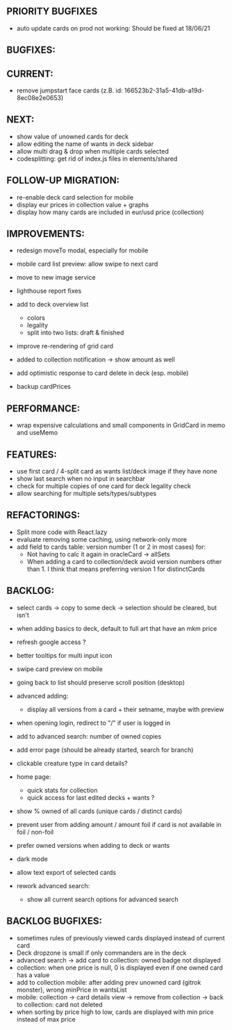 ## PRIORITY BUGFIXES

- auto update cards on prod not working: Should be fixed at 18/06/21

## BUGFIXES:

## CURRENT:

- remove jumpstart face cards (z.B. id: 166523b2-31a5-41db-a19d-8ec08e2e0653)

## NEXT:

- show value of unowned cards for deck
- allow editing the name of wants in deck sidebar
- allow multi drag & drop when multiple cards selected
- codesplitting: get rid of index.js files in elements/shared

## FOLLOW-UP MIGRATION:

- re-enable deck card selection for mobile
- display eur prices in collection value + graphs
- display how many cards are included in eur/usd price (collection)

## IMPROVEMENTS:

- redesign moveTo modal, especially for mobile
- mobile card list preview: allow swipe to next card
- move to new image service
- lighthouse report fixes

- add to deck overview list
  - colors
  - legality
  - split into two lists: draft & finished
- improve re-rendering of grid card
- added to collection notification -> show amount as well
- add optimistic response to card delete in deck (esp. mobile)
- backup cardPrices

## PERFORMANCE:

- wrap expensive calculations and small components in GridCard in memo and useMemo

## FEATURES:

- use first card / 4-split card as wants list/deck image if they have none
- show last search when no input in searchbar
- check for multiple copies of one card for deck legality check
- allow searching for multiple sets/types/subtypes

## REFACTORINGS:

- Split more code with React.lazy
- evaluate removing some caching, using network-only more
- add field to cards table: version number (1 or 2 in most cases) for:
  - Not having to calc it again in oracleCard -> allSets
  - When adding a card to collection/deck avoid version numbers other than 1. I think that means preferring version 1 for distinctCards

## BACKLOG:

- select cards -> copy to some deck -> selection should be cleared, but isn't
- when adding basics to deck, default to full art that have an mkm price

- refresh google access ?
- better tooltips for multi input icon
- swipe card preview on mobile
- going back to list should preserve scroll position (desktop)
- advanced adding:
  - display all versions from a card + their setname, maybe with preview
- when opening login, redirect to "/" if user is logged in
- add to advanced search: number of owned copies
- add error page (should be already started, search for branch)
- clickable creature type in card details?
- home page:
  - quick stats for collection
  - quick access for last edited decks + wants ?
- show % owned of all cards (unique cards / distinct cards)
- prevent user from adding amount / amount foil if card is not available in foil / non-foil
- prefer owned versions when adding to deck or wants
- dark mode
- allow text export of selected cards
- rework advanced search:
  - show all current search options for advanced search

## BACKLOG BUGFIXES:

- sometimes rules of previously viewed cards displayed instead of current card
- Deck dropzone is small if only commanders are in the deck
- advanced search -> add card to collection: owned badge not displayed
- collection: when one price is null, 0 is displayed even if one owned card has a value
- add to collection mobile: after adding prev unowned card (gitrok monster), wrong minPrice in wantsList
- mobile: collection -> card details view -> remove from collection -> back to collection: card not deleted
- when sorting by price high to low, cards are displayed with min price instead of max price
